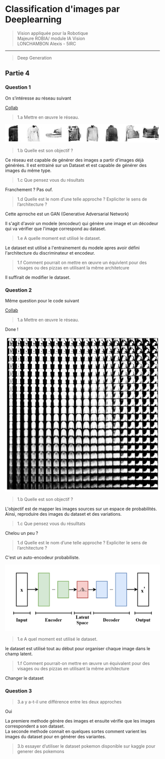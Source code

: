 # Classification d'images par Deeplearning

> Vision appliquée pour la Robotique  
> Majeure ROBIA/ module IA Vision  
> LONCHAMBON Alexis - 5IRC
***
> Deep Generation

## Partie 4

### Question 1

On s’intéresse au réseau suivant

[Collab](https://colab.research.google.com/github/timsainb/tensorflow2-generative-models/blob/master/2.0-GAN-fashion-mnist.ipynb)

>1.a Mettre en œuvre le réseau.

![W H A T](./img/wat.png)

>1.b Quelle est son objectif ?

Ce réseau est capable de générer des images a partir d'images déjà générées. Il est entrainé sur un Dataset et est capable de générer des images du même type.

>1.c Que pensez vous du résultats

Franchement ? Pas ouf.

>1.d Quelle est le nom d’une telle approche ? Expliciter le sens de l’architecture ?

Cette aprroche est un GAN (Generative Adversarial Network)

Il s'agit d'avoir un modele (encodeur) qui génère une image et un décodeur qui va vérifier que l'image correspond au dataset.

> 1.e  A quelle moment est utilisé le dataset.

Le dataset est utilisé a l'entrainement du modele apres avoir défini l'architecture du discriminateur et encodeur.

> 1.f Comment pourrait on mettre en œuvre un équivlent pour des visages ou des pizzas en utilisant la même architetcure

Il suffirait de modifier le dataset.

### Question 2

Même question pour le code suivant

[Collab](https://colab.research.google.com/github/tensorflow/docs/blob/master/site/en/tutorials/generative/cvae.ipynb)

>1.a Mettre en œuvre le réseau.

Done !

![vae](./img/vae.png)

>1.b Quelle est son objectif ?

L'objectif est de mapper les images sources sur un espace de probabilités. Ainsi, reproduire des images du dataset et des variations.

>1.c Que pensez vous du résulltats

Chelou un peu ?

>1.d Quelle est le nom d’une telle approche ? Expliciter le sens de l’architecture ?

C'est un auto-encodeur probabiliste.

![vae](./img/VAE_Basic.png)

>1.e  A quel moment est utilisé le dataset.

le dataset est utilisé tout au début pour organiser chaque image dans le champ latent.

>1.f Comment pourrait-on mettre en œuvre un équivalent pour des visages ou des pizzas en utilisant la même architecture

Changer le dataset

### Question 3

> 3.a y  a-t-il une différence entre les deux approches

Oui

La premiere methode génère des images et ensuite vérifie que les images correspondent a son dataset.  
La seconde methode connait en quelques sortes comment varient les images du dataset pour en générer des variantes.

> 3.b essayer d’utiliser le dataset pokemon disponible sur kaggle pour generer des pokemons

